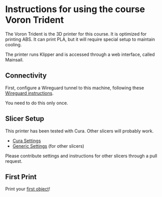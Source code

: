 # Instructions for using the course Voron Trident

The Voron Trident is the 3D printer for this course. It is optimized
for printing ABS. It can print PLA, but it will require special setup
to maintain cooling.

The printer runs Klipper and is accessed through a web interface,
called Mainsail.

## Connectivity

First, configure a Wireguard tunnel to this machine, following these
[Wireguard instructions](wireguard.md).

You need to do this only once.

## Slicer Setup

This printer has been tested with Cura. Other slicers will probably
work.

   - [Cura Settings](cura-settings.md)
   - [Generic Settings](generic-settings.md) (for other slicers)

Please contribute settings and instructions for other slicers through a pull request.

## First Print

Print your [first object](firstprint.md)!

